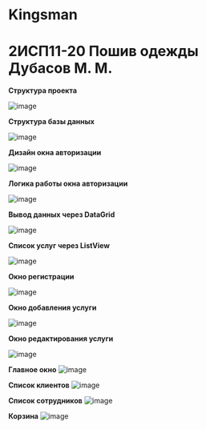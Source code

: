 # Kingsman

<h1>2ИСП11-20 Пошив одежды Дубасов М. М.</h1>
<b>Структура проекта</b>

![image](https://user-images.githubusercontent.com/80783715/224221657-691aee27-4e8b-4023-b123-d6e4f8fa553b.png)

<b>Структура базы данных</b>

![image](https://user-images.githubusercontent.com/80783715/224987098-c7ecb895-f342-4620-95cf-5715b0c372ec.png)

<b>Дизайн окна авторизации</b>

![image](https://user-images.githubusercontent.com/80783715/225836326-3688c056-4db1-454d-b4a9-0941ea7809ef.png)

<b>Логика работы окна авторизации</b>

![image](https://user-images.githubusercontent.com/80783715/226537782-1278aedc-57c2-4c67-aece-3045fc7c13a5.png)

<b>Вывод данных через DataGrid</b>

![image](https://user-images.githubusercontent.com/80783715/226537930-1a074926-9f90-4d6b-afd8-04a797d105e2.png)

<b>Список услуг через ListView</b>

![image](https://user-images.githubusercontent.com/80783715/227509279-667a3319-e241-4739-8899-15dbc15c0d3e.png)

<b>Окно регистрации</b>

![image](https://user-images.githubusercontent.com/80783715/227509504-f26c91a3-e67f-4dfb-980e-674546db3cc9.png)

<b>Окно добавления услуги</b>

![image](https://user-images.githubusercontent.com/80783715/229746689-1179b711-3229-4a5d-8779-49b56112abe6.png)

<b>Окно редактирования услуги</b>

![image](https://user-images.githubusercontent.com/80783715/230601432-1320ee5f-5aa3-4db9-a2fb-09298b9e1efc.png)

<b>Главное окно</b>
![image](https://user-images.githubusercontent.com/80783715/230915075-071c6bf1-215a-4153-96c8-715448283186.png)

<b>Список клиентов</b>
![image](https://user-images.githubusercontent.com/80783715/230915256-3f01a44a-75ba-448f-bf3f-5dcaaeda29bc.png)

<b>Список сотрудников</b>
![image](https://user-images.githubusercontent.com/80783715/230915331-7f8f7b99-fb6d-4318-bd49-57e8791596df.png)

<b>Корзина</b>
![image](https://user-images.githubusercontent.com/80783715/231146884-fdec8296-6ddf-4eff-95b1-a0c658f59c3f.png)

